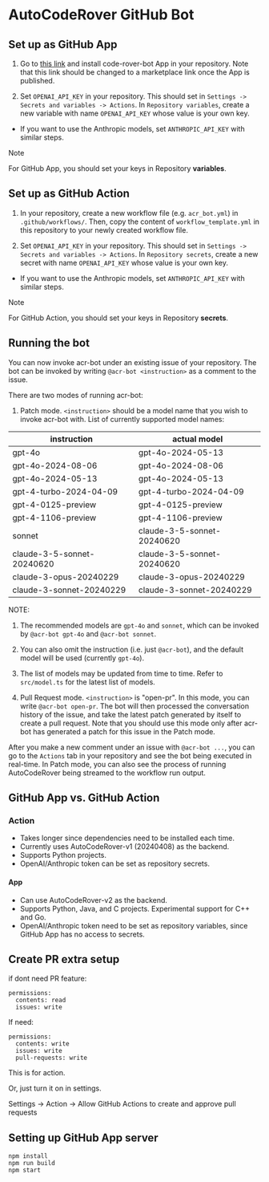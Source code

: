 # AutoCodeRover GitHub Bot

## Set up as GitHub App

1. Go to [this link](https://github.com/organizations/AutoCodeRoverSG/settings/apps/code-rover-bot/installations) and install code-rover-bot App in your repository. Note that this link should be changed to a marketplace link once the App is published.

2. Set `OPENAI_API_KEY` in your repository. This should set in `Settings -> Secrets and variables -> Actions`. In `Repository variables`, create a new variable with name `OPENAI_API_KEY` whose value is your own key.
  - If you want to use the Anthropic models, set `ANTHROPIC_API_KEY` with similar steps.

> [!NOTE]
> For GitHub App, you should set your keys in Repository **variables**.

## Set up as GitHub Action

1. In your repository, create a new workflow file (e.g. `acr_bot.yml`) in `.github/workflows/`. Then, copy the content of `workflow_template.yml` in this repository to your newly created workflow file.

2. Set `OPENAI_API_KEY` in your repository. This should set in `Settings -> Secrets and variables -> Actions`. In `Repository secrets`, create a new secret with name `OPENAI_API_KEY` whose value is your own key.
  - If you want to use the Anthropic models, set `ANTHROPIC_API_KEY` with similar steps.

> [!NOTE]
> For GitHub Action, you should set your keys in Repository **secrets**.

## Running the bot

You can now invoke acr-bot under an existing issue of your repository. The bot can be invoked by
writing `@acr-bot <instruction>` as a comment to the issue.

There are two modes of running acr-bot:

1. Patch mode. `<instruction>` should be a model name that you wish to invoke acr-bot with. List of currently supported model names:


| instruction | actual model |
| --- | --- |
| gpt-4o | gpt-4o-2024-05-13 |
| gpt-4o-2024-08-06 | gpt-4o-2024-08-06 |
| gpt-4o-2024-05-13 | gpt-4o-2024-05-13 |
| gpt-4-turbo-2024-04-09 | gpt-4-turbo-2024-04-09 |
| gpt-4-0125-preview | gpt-4-0125-preview |
| gpt-4-1106-preview | gpt-4-1106-preview |
| sonnet | claude-3-5-sonnet-20240620 |
| claude-3-5-sonnet-20240620 | claude-3-5-sonnet-20240620 |
| claude-3-opus-20240229 | claude-3-opus-20240229 |
| claude-3-sonnet-20240229 | claude-3-sonnet-20240229 |


NOTE:

1. The recommended models are `gpt-4o` and `sonnet`, which can be invoked by `@acr-bot gpt-4o` and `@acr-bot sonnet`.
2. You can also omit the instruction (i.e. just `@acr-bot`), and the default model will be used (currently `gpt-4o`).
3. The list of models may be updated from time to time. Refer to `src/model.ts` for the latest list of models.


2. Pull Request mode. `<instruction>` is "open-pr". In this mode, you can write `@acr-bot open-pr`. The bot will then processed the conversation history of the issue, and take the latest patch generated by itself to create a pull request. Note that you should use this mode only after acr-bot has generated a patch for this issue in the Patch mode.


After you make a new comment under an issue with `@acr-bot ...`, you can go to the `Actions` tab in your repository and see the bot being executed in real-time. In Patch mode, you can also see the process of running AutoCodeRover being streamed to the workflow run output.


## GitHub App vs. GitHub Action

### Action

- Takes longer since dependencies need to be installed each time.
- Currently uses AutoCodeRover-v1 (20240408) as the backend.
- Supports Python projects.
- OpenAI/Anthropic token can be set as repository secrets.

#### App

- Can use AutoCodeRover-v2 as the backend.
- Supports Python, Java, and C projects. Experimental support for C++ and Go.
- OpenAI/Anthropic token need to be set as repository variables, since GitHub App has no access to secrets.



## Create PR extra setup

if dont need PR feature:

```
permissions:
  contents: read
  issues: write
```

If need:

```
permissions:
  contents: write
  issues: write
  pull-requests: write
```

This is for action.

Or, just turn it on in settings.

Settings -> Action -> Allow GitHub Actions to create and approve pull requests


## Setting up GitHub App server

```
npm install
npm run build
npm start
```